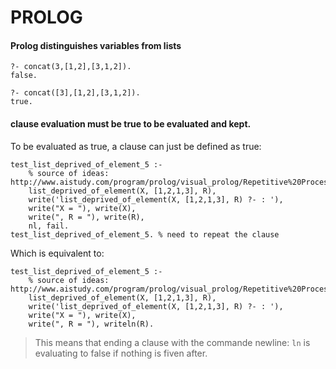 # PROLOG





#### Prolog distinguishes variables from lists

```shell
?- concat(3,[1,2],[3,1,2]).
false.

?- concat([3],[1,2],[3,1,2]).
true.
```



#### clause evaluation must be true to be evaluated and kept.

To be evaluated as true, a clause can just be defined as true:

```shell
test_list_deprived_of_element_5 :-
    % source of ideas: http://www.aistudy.com/program/prolog/visual_prolog/Repetitive%20Processes.htm
    list_deprived_of_element(X, [1,2,1,3], R),
    write('list_deprived_of_element(X, [1,2,1,3], R) ?- : '),
    write("X = "), write(X),
    write(", R = "), write(R),
    nl, fail.
test_list_deprived_of_element_5. % need to repeat the clause
```

Which is equivalent to:

```shell
test_list_deprived_of_element_5 :-
    % source of ideas: http://www.aistudy.com/program/prolog/visual_prolog/Repetitive%20Processes.htm
    list_deprived_of_element(X, [1,2,1,3], R),
    write('list_deprived_of_element(X, [1,2,1,3], R) ?- : '),
    write("X = "), write(X),
    write(", R = "), writeln(R).
```

> This means that ending a clause with the commande newline: `ln` is evaluating to false if nothing is fiven after.
